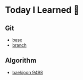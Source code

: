 # Today I Learned 📝

## Git
- [base](https://github.com/LeeHwayeon/StudyGit/blob/master/01_base/base.md)  
- [branch](https://github.com/LeeHwayeon/StudyGit/blob/master/02_branch/branch.md)  

## Algorithm
- [baekjoon 9498](https://github.com/LeeHwayeon/TIL/blob/master/Algorithm/baekjoon_9498.md)
